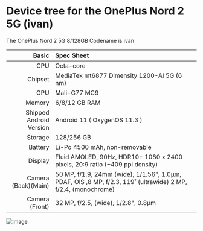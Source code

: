 Device tree for the OnePlus Nord 2 5G (ivan)
=================================================

The OnePlus Nord 2 5G 8/128GB Codename is ivan

| Basic                   | Spec Sheet                                                                                                                     |
| -----------------------:|:------------------------------------------------------------------------------------------------------------------------------ |
| CPU                     | Octa-core                                                                                                                      |
| Chipset                 | MediaTek mt6877 Dimensity 1200-AI 5G (6 nm)                                                                                    |
| GPU                     | Mali-G77 MC9                                                                                                                   |
| Memory                  | 6/8/12 GB RAM                                                                                                                  |
| Shipped Android Version | Android 11 ( OxygenOS 11.3 )                                                                                                   |
| Storage                 | 128/256 GB                                                                                                                     |
| Battery                 | Li-Po 4500 mAh, non-removable                                                                                                  |
| Display                 | Fluid AMOLED, 90Hz, HDR10+ 1080 x 2400 pixels, 20:9 ratio (~409 ppi density)                                                   |
| Camera (Back)(Main)     | 50 MP, f/1.9, 24mm (wide), 1/1.56", 1.0µm, PDAF, OIS ,8 MP, f/2.3, 119˚ (ultrawide) 2 MP, f/2.4, (monochrome)                  |
| Camera (Front)          | 32 MP, f/2.5, (wide), 1/2.8", 0.8µm                                                                                            |

![image](https://fdn2.gsmarena.com/vv/pics/oneplus/oneplus-nord-2-5g-1.jpg)
